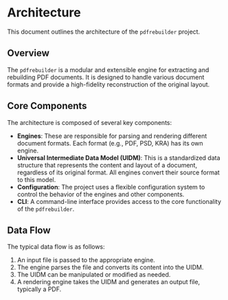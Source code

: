 # Architecture

This document outlines the architecture of the `pdfrebuilder` project.

## Overview

The `pdfrebuilder` is a modular and extensible engine for extracting and rebuilding PDF documents. It is designed to handle various document formats and provide a high-fidelity reconstruction of the original layout.

## Core Components

The architecture is composed of several key components:

- **Engines**: These are responsible for parsing and rendering different document formats. Each format (e.g., PDF, PSD, KRA) has its own engine.
- **Universal Intermediate Data Model (UIDM)**: This is a standardized data structure that represents the content and layout of a document, regardless of its original format. All engines convert their source format to this model.
- **Configuration**: The project uses a flexible configuration system to control the behavior of the engines and other components.
- **CLI**: A command-line interface provides access to the core functionality of the `pdfrebuilder`.

## Data Flow

The typical data flow is as follows:

1.  An input file is passed to the appropriate engine.
2.  The engine parses the file and converts its content into the UIDM.
3.  The UIDM can be manipulated or modified as needed.
4.  A rendering engine takes the UIDM and generates an output file, typically a PDF.
